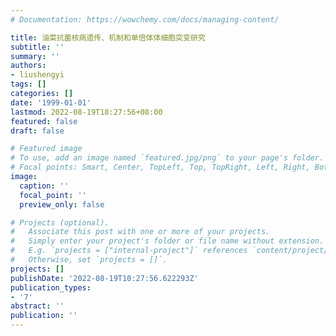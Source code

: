 ```yaml
---
# Documentation: https://wowchemy.com/docs/managing-content/

title: 油菜抗菌核病遗传、机制和单倍体体细胞突变研究
subtitle: ''
summary: ''
authors:
- liushengyi
tags: []
categories: []
date: '1999-01-01'
lastmod: 2022-08-19T18:27:56+08:00
featured: false
draft: false

# Featured image
# To use, add an image named `featured.jpg/png` to your page's folder.
# Focal points: Smart, Center, TopLeft, Top, TopRight, Left, Right, BottomLeft, Bottom, BottomRight.
image:
  caption: ''
  focal_point: ''
  preview_only: false

# Projects (optional).
#   Associate this post with one or more of your projects.
#   Simply enter your project's folder or file name without extension.
#   E.g. `projects = ["internal-project"]` references `content/project/deep-learning/index.md`.
#   Otherwise, set `projects = []`.
projects: []
publishDate: '2022-08-19T10:27:56.622293Z'
publication_types:
- '7'
abstract: ''
publication: ''
---
```

